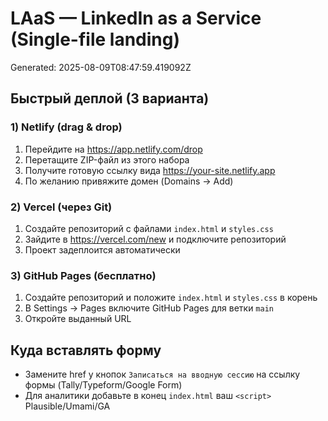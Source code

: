 # LAaS — LinkedIn as a Service (Single-file landing)
Generated: 2025-08-09T08:47:59.419092Z

## Быстрый деплой (3 варианта)

### 1) Netlify (drag & drop)
1. Перейдите на https://app.netlify.com/drop
2. Перетащите ZIP-файл из этого набора
3. Получите готовую ссылку вида https://your-site.netlify.app
4. По желанию привяжите домен (Domains → Add)

### 2) Vercel (через Git)
1. Создайте репозиторий с файлами `index.html` и `styles.css`
2. Зайдите в https://vercel.com/new и подключите репозиторий
3. Проект задеплоится автоматически

### 3) GitHub Pages (бесплатно)
1. Создайте репозиторий и положите `index.html` и `styles.css` в корень
2. В Settings → Pages включите GitHub Pages для ветки `main`
3. Откройте выданный URL

## Куда вставлять форму
- Замените href у кнопок `Записаться на вводную сессию` на ссылку формы (Tally/Typeform/Google Form)
- Для аналитики добавьте в конец `index.html` ваш `<script>` Plausible/Umami/GA
